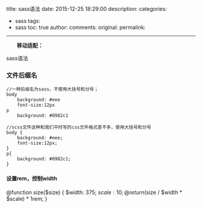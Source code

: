 ﻿title: sass语法
date: 2015-12-25 18:29:00
description: 
categories:
- sass
tags:
- sass
toc: true
author:
comments:
original:
permalink: 
---
　　**移动适配：**
<!-- more -->

sass语法


### 文件后缀名

```
//一种后缀名为sass，不使用大括号和分号；
body
	background: #eee
	font-size:12px
p
	background: #0982c1

//scss文件这种和我们平时写的css文件格式差不多，使用大括号和分号
body {
	background: #eee;
	font-size:12px;
}
p{
	background: #0982c1;
} 
```

#### 设置rem，控制width
@function size($size) {
  $width: 375;
  $scale: 10;
  @return ($size / $width * $scale) * 1rem;
}